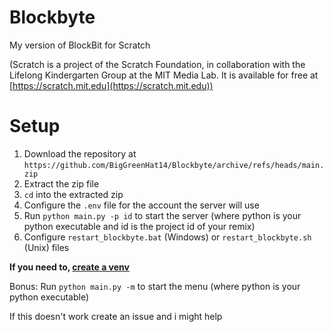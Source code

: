# Blockbyte
My version of BlockBit for Scratch


(Scratch is a project of the Scratch Foundation, in collaboration with the Lifelong Kindergarten Group at the MIT Media Lab. It is available for free at [https://scratch.mit.edu](https://scratch.mit.edu))

# Setup
1. Download the repository at `https://github.com/BigGreenHat14/Blockbyte/archive/refs/heads/main.zip`
2. Extract the zip file
3. `cd` into the extracted zip
4. Configure the `.env` file for the account the server will use 
5. Run `python main.py -p id` to start the server (where python is your python executable and id is the project id of your remix)
6. Configure `restart_blockbyte.bat` (Windows) or `restart_blockbyte.sh` (Unix) files

**If you need to, [create a venv](https://www.w3schools.com/python/python_virtualenv.asp)**

Bonus:
Run `python main.py -m` to start the menu (where python is your python executable)

If this doesn't work create an issue and i might help
